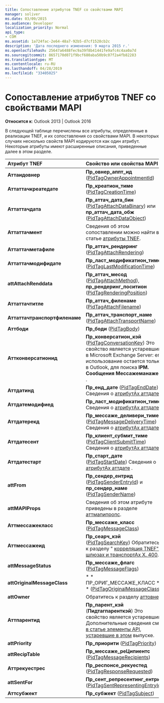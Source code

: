 ```yaml
---
title: Сопоставление атрибутов TNEF со свойствами MAPI
manager: soliver
ms.date: 03/09/2015
ms.audience: Developer
localization_priority: Normal
api_type:
- COM
ms.assetid: 1a724fac-2e64-48a7-92b5-d7cf1528cb2c
description: 'Дата последнего изменения: 9 марта 2015 г.'
ms.openlocfilehash: 25647a6488fec9a39f8b41441fe9afc4c4aa0a7d
ms.sourcegitcommit: 8657170d071f9bcf680aba50b9c07f2a4fb82283
ms.translationtype: MT
ms.contentlocale: ru-RU
ms.lasthandoff: 04/28/2019
ms.locfileid: "33405025"
---
```

# <a name="mapping-of-tnef-attributes-to-mapi-properties"></a>Сопоставление атрибутов TNEF со свойствами MAPI

  
  
**Относится к**: Outlook 2013 | Outlook 2016 
  
В следующей таблице перечислены все атрибуты, определенные в реализации TNEF, и их сопоставления со свойствами MAPI. В некоторых случаях несколько свойств MAPI кодируются как один атрибут. Некоторые атрибуты имеют расширенные описания, приведенные далее в этом разделе.
  
|**Атрибут TNEF**|**Свойство или свойства MAPI**|
|:-----|:-----|
|**Аттаидовнер** <br/> |**Пр_овнер_аппт_ид** ([PidTagOwnerAppointmentId](pidtagownerappointmentid-canonical-property.md))  <br/> |
|**Аттаттачкреатедате** <br/> |**Пр_креатион_тиме** ([PidTagCreationTime](pidtagcreationtime-canonical-property.md))  <br/> |
|**Аттаттачдата** <br/> |**Пр_аттач_дата_бин** ([PidTagAttachDataBinary](pidtagattachdatabinary-canonical-property.md)) или **пр_аттач_дата_обж** ([PidTagAttachDataObject](pidtagattachdataobject-canonical-property.md))  <br/> |
|**Аттаттачмент** <br/> |Сведения об этом сопоставлении можно найти в статье [атрибуты TNEF](tnef-attributes.md).  <br/> |
|**Аттаттачметафиле** <br/> |**Пр_аттач_рендеринг** ([PidTagAttachRendering](pidtagattachrendering-canonical-property.md))  <br/> |
|**Аттаттачмодифидате** <br/> |**Пр_ласт_модификатион_тиме** ([PidTagLastModificationTime](pidtaglastmodificationtime-canonical-property.md))  <br/> |
|**attAttachRenddata** <br/> |**Пр_аттач_месод** ([PidTagAttachMethod](pidtagattachmethod-canonical-property.md)), **пр_рендеринг_поситион** ([PidTagRenderingPosition](pidtagrenderingposition-canonical-property.md))  <br/> |
|**Аттаттачтитле** <br/> |**Пр_аттач_филенаме** ([PidTagAttachFilename](pidtagattachfilename-canonical-property.md))  <br/> |
|**Аттаттачтранспортфиленаме** <br/> |**Пр_аттач_транспорт_наме** ([PidTagAttachTransportName](pidtagattachtransportname-canonical-property.md))  <br/> |
|**Аттбоди** <br/> |**Пр_боди** ([PidTagBody](pidtagbody-canonical-property.md))  <br/> |
|**Аттконверсатионид** <br/> |**Пр_конверсатион_кэй** ([PidTagConversationKey](pidtagconversationkey-canonical-property.md)) Это свойство является устаревшим в Microsoft Exchange Server: его использование остается только в Outlook, для поиска **IPM. Сообщения Мессажеманажер** .  <br/> |
|**Аттдатинд** <br/> |**Пр_енд_дате** ([PidTagEndDate](pidtagenddate-canonical-property.md)) Сведения о [атрибутАх аттдате](attdate-attributes.md) .  <br/> |
|**Аттдатемодифиед** <br/> |**Пр_ласт_модификатион_тиме** Сведения о [атрибутАх аттдате](attdate-attributes.md) .  <br/> |
|**Аттдатерекд** <br/> |**Пр_мессаже_деливери_тиме** ([PidTagMessageDeliveryTime](pidtagmessagedeliverytime-canonical-property.md)) Сведения о [атрибутАх аттдате](attdate-attributes.md) .  <br/> |
|**Аттдатесент** <br/> |**Пр_клиент_субмит_тиме** ([PidTagClientSubmitTime](pidtagclientsubmittime-canonical-property.md)) Сведения о [атрибутАх аттдате](attdate-attributes.md) .  <br/> |
|**Аттдатестарт** <br/> |**Пр_старт_дате** ([PidTagStartDate](pidtagstartdate-canonical-property.md)) Сведения о [атрибутАх аттдате](attdate-attributes.md) .  <br/> |
|**attFrom** <br/> |**Пр_сендер_ентрид** ([PidTagSenderEntryId](pidtagsenderentryid-canonical-property.md)) и **пр_сендер_наме** ([PidTagSenderName](pidtagsendername-canonical-property.md))  <br/> |
|**attMAPIProps** <br/> |Сведения об этом атрибуте приведены в разделе [аттмапипропс](attmapiprops.md).  <br/> |
|**Аттмессажекласс** <br/> |**Пр_мессаже_класс** ([PidTagMessageClass](pidtagmessageclass-canonical-property.md))  <br/> |
|**Аттмессажеид** <br/> |**Пр_сеарч_кэй** ([PidTagSearchKey](pidtagsearchkey-canonical-property.md)) Обратитесь к разделу " [корреляция TNEF" в шлюзах и транспортАх X. 400](tnef-correlation-in-x-400-gateways-and-transports.md).  <br/> |
|**attMessageStatus** <br/> |**Пр_мессаже_флагс** ([PidTagMessageFlags](pidtagmessageflags-canonical-property.md))  <br/> |
|**attOriginalMessageClass** <br/> |* * ПР_ОРИГ_МЕССАЖЕ_КЛАСС * * ([PidTagOriginalMessageClass](pidtagoriginalmessageclass-canonical-property.md))  <br/> |
|**attOwner** <br/> |Обратитесь к разделу [аттовнер](attowner.md).  <br/> |
|**Аттпарентид** <br/> |**Пр_парент_кэй** (**Пидтагпаренткэй**) Это свойство является устаревшим. Дополнительные сведения см. [в статье элементы API, устаревшие в этом](api-elements-deprecated-in-this-edition.md) выпуске.  <br/> |
|**attPriority** <br/> |**Пр_приорити** ([PidTagPriority](pidtagpriority-canonical-property.md))  <br/> |
|**attRecipTable** <br/> |**Пр_мессаже_реЦипиентс** ([PidTagMessageRecipients](pidtagmessagerecipients-canonical-property.md))  <br/> |
|**Аттрекуестрес** <br/> |**Пр_респонсе_рекуестед** ([PidTagResponseRequested](pidtagresponserequested-canonical-property.md))  <br/> |
|**attSentFor** <br/> |**Пр_сент_репресентинг_ентрид** ([PidTagSentRepresentingEntryId](pidtagsentrepresentingentryid-canonical-property.md))  <br/> |
|**Аттсубжект** <br/> |**Пр_субжект** ([PidTagSubject](pidtagsubject-canonical-property.md))  <br/> |
   

